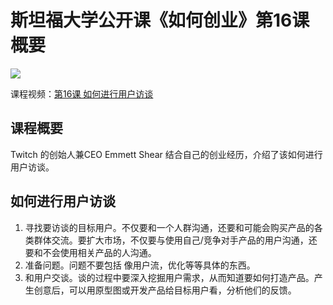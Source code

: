 # 斯坦福大学公开课《如何创业》第16课 概要
![](https://upload-images.jianshu.io/upload_images/13711648-d3db693cf19deb60.jpg?imageMogr2/auto-orient/strip%7CimageView2/2/w/1240)

课程视频：[第16课 如何进行用户访谈](http://open.163.com/movie/2014/9/0/N/MA8CUF9DQ_MAE9ALN0N.html)

## 课程概要
Twitch 的创始人兼CEO Emmett Shear 结合自己的创业经历，介绍了该如何进行用户访谈。

## 如何进行用户访谈
1. 寻找要访谈的目标用户。不仅要和一个人群沟通，还要和可能会购买产品的各类群体交流。要扩大市场，不仅要与使用自己/竞争对手产品的用户沟通，还要和不会使用相关产品的人沟通。
1. 准备问题。问题不要包括 像用户流，优化等等具体的东西。
1. 和用户交谈。谈的过程中要深入挖掘用户需求，从而知道要如何打造产品。产生创意后，可以用原型图或开发产品给目标用户看，分析他们的反馈。